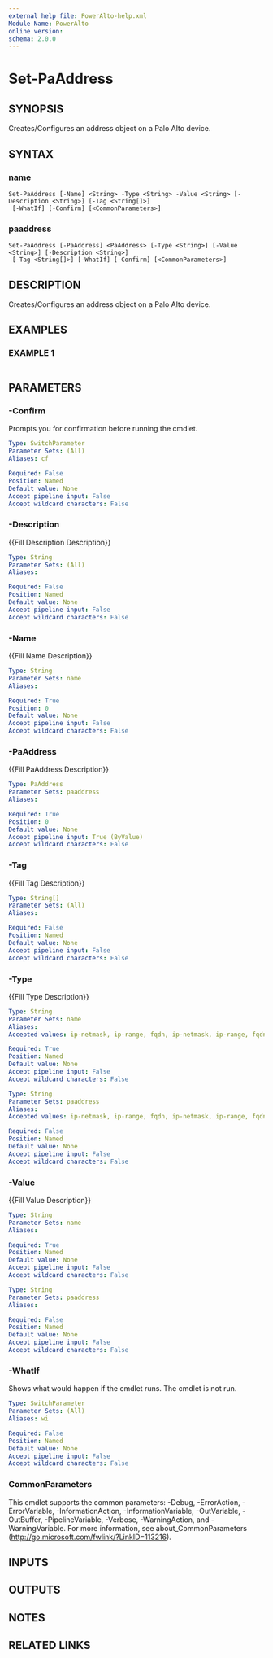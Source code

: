 ```yaml
---
external help file: PowerAlto-help.xml
Module Name: PowerAlto
online version:
schema: 2.0.0
---
```


# Set-PaAddress

## SYNOPSIS
Creates/Configures an address object on a Palo Alto device.

## SYNTAX

### name
```
Set-PaAddress [-Name] <String> -Type <String> -Value <String> [-Description <String>] [-Tag <String[]>]
 [-WhatIf] [-Confirm] [<CommonParameters>]
```

### paaddress
```
Set-PaAddress [-PaAddress] <PaAddress> [-Type <String>] [-Value <String>] [-Description <String>]
 [-Tag <String[]>] [-WhatIf] [-Confirm] [<CommonParameters>]
```

## DESCRIPTION
Creates/Configures an address object on a Palo Alto device.

## EXAMPLES

### EXAMPLE 1
```

```

## PARAMETERS

### -Confirm
Prompts you for confirmation before running the cmdlet.

```yaml
Type: SwitchParameter
Parameter Sets: (All)
Aliases: cf

Required: False
Position: Named
Default value: None
Accept pipeline input: False
Accept wildcard characters: False
```

### -Description
{{Fill Description Description}}

```yaml
Type: String
Parameter Sets: (All)
Aliases:

Required: False
Position: Named
Default value: None
Accept pipeline input: False
Accept wildcard characters: False
```

### -Name
{{Fill Name Description}}

```yaml
Type: String
Parameter Sets: name
Aliases:

Required: True
Position: 0
Default value: None
Accept pipeline input: False
Accept wildcard characters: False
```

### -PaAddress
{{Fill PaAddress Description}}

```yaml
Type: PaAddress
Parameter Sets: paaddress
Aliases:

Required: True
Position: 0
Default value: None
Accept pipeline input: True (ByValue)
Accept wildcard characters: False
```

### -Tag
{{Fill Tag Description}}

```yaml
Type: String[]
Parameter Sets: (All)
Aliases:

Required: False
Position: Named
Default value: None
Accept pipeline input: False
Accept wildcard characters: False
```

### -Type
{{Fill Type Description}}

```yaml
Type: String
Parameter Sets: name
Aliases:
Accepted values: ip-netmask, ip-range, fqdn, ip-netmask, ip-range, fqdn, ip-netmask, ip-range, fqdn, ip-netmask, ip-range, fqdn, ip-netmask, ip-range, fqdn, ip-netmask, ip-range, fqdn, ip-netmask, ip-range, fqdn, ip-netmask, ip-range, fqdn

Required: True
Position: Named
Default value: None
Accept pipeline input: False
Accept wildcard characters: False
```

```yaml
Type: String
Parameter Sets: paaddress
Aliases:
Accepted values: ip-netmask, ip-range, fqdn, ip-netmask, ip-range, fqdn, ip-netmask, ip-range, fqdn, ip-netmask, ip-range, fqdn, ip-netmask, ip-range, fqdn, ip-netmask, ip-range, fqdn, ip-netmask, ip-range, fqdn, ip-netmask, ip-range, fqdn

Required: False
Position: Named
Default value: None
Accept pipeline input: False
Accept wildcard characters: False
```

### -Value
{{Fill Value Description}}

```yaml
Type: String
Parameter Sets: name
Aliases:

Required: True
Position: Named
Default value: None
Accept pipeline input: False
Accept wildcard characters: False
```

```yaml
Type: String
Parameter Sets: paaddress
Aliases:

Required: False
Position: Named
Default value: None
Accept pipeline input: False
Accept wildcard characters: False
```

### -WhatIf
Shows what would happen if the cmdlet runs.
The cmdlet is not run.

```yaml
Type: SwitchParameter
Parameter Sets: (All)
Aliases: wi

Required: False
Position: Named
Default value: None
Accept pipeline input: False
Accept wildcard characters: False
```

### CommonParameters
This cmdlet supports the common parameters: -Debug, -ErrorAction, -ErrorVariable, -InformationAction, -InformationVariable, -OutVariable, -OutBuffer, -PipelineVariable, -Verbose, -WarningAction, and -WarningVariable. For more information, see about_CommonParameters (http://go.microsoft.com/fwlink/?LinkID=113216).

## INPUTS

## OUTPUTS

## NOTES

## RELATED LINKS
